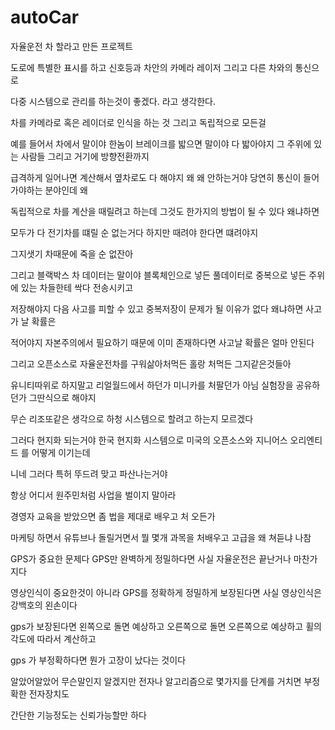 # autoCar

자율운전 차 할라고 만든 프로젝트 

도로에 특별한 표시를 하고 신호등과 차안의 카메라 레이저 그리고 다른 차와의 통신으로 

다중 시스템으로 관리를 하는것이 좋겠다. 라고 생각한다. 

차를 카메라로 혹은 레이더로 인식을 하는 것 그리고 독립적으로 모든걸 

예를 들어서 차에서 말이야 한놈이 브레이크를 밟으면 말이야 다 밟아야지 그 주위에 있는 사람들 그리고 거기에 방향전환까지 

급격하게 일어나면 계산해서 옆차로도 다 해야지 왜 왜 안하는거야 당연히 통신이 들어가야하는 분야인데 왜

독립적으로 차를 계산을 때릴려고 하는데 그것도 한가지의 방법이 될 수 있다 왜냐하면 

모두가 다 전기차를 떄릴 순 없는거다 하지만 때려야 한다면 떄려야지 

그지샛기 차때문에 죽을 순 없잔아 

그리고 블랙박스 차 데이터는 말이야 블록체인으로 넣든 풀데이터로 중복으로 넣든 주위에 있는 차들한테 싹다 전송시키고

저장해야지 다음 사고를 피할 수 있고 중복저장이 문제가 될 이유가 없다 왜냐하면 사고가 날 확률은 

적어야지 자본주의에서 필요하기 때문에 이미 존재하다면 사고날 확률은 얼마 안된다 

그리고 오픈소스로 자율운전차를 구워삶아처먹든 홀랑 처먹든 그지같은것들아 

유니티따위로 하지말고 리얼월드에서 하던가 미니카를 처팔던가 아님 실험장을 공유하던가 그딴식으로 해야지

무슨 리조또같은 생각으로 하청 시스템으로 할려고 하는지 모르겠다 

그러다 현지화 되는거야 한국 현지화 시스템으로 미국의 오픈소스와 지니어스 오리엔티드 를 어떻게 이기는데 

니네 그러다 특허 뚜드려 맞고 파산나는거야 

항상 어디서 원주민처럼 사업을 벌이지 말아라 

경영자 교육을 받았으면 좀 법을 제대로 배우고 처 오든가 

마케팅 하면서 유튜브나 돌릴거면서 뭘 몇개 과목을 처배우고 고급을 왜 쳐듣냐 나참 

GPS가 중요한 문제다 GPS만 완벽하게 정밀하다면 사실 자율운전은 끝난거나 마찬가지다 

영상인식이 중요한것이 아니라 GPS를 정확하게 정밀하게 보장된다면 사실 영상인식은 강백호의 왼손이다

gps가 보장된다면 왼쪽으로 돌면 예상하고 오른쪽으로 돌면 오른쪽으로 예상하고 휠의 각도에 따라서 계산하고 

gps 가 부정확하다면 뭔가 고장이 났다는 것이다 

알았어알았어 무슨말인지 알겠지만 전자나 알고리즘으로 몇가지를 단계를 거치면 부정확한 전자장치도 

간단한 기능정도는 신뢰가능할만 하다 
